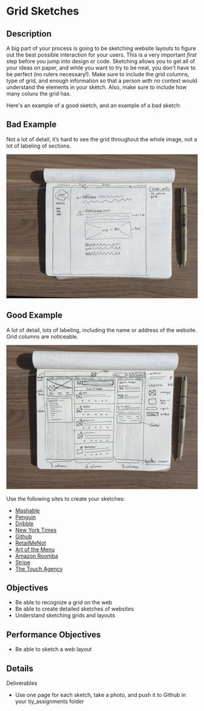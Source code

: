 # Grid Sketches

## Description
A big part of your process is going to be sketching website layouts to figure out the best possible interaction for your users.  This is a very important _first_ step before you jump into design or code.  Sketching allows you to get all of your ideas on paper, and while you want to try to be neat, you don't have to be perfect (no rulers necessary!).  Make sure to include the grid columns, type of grid, and enough information so that a person with no context would understand the elements in your sketch. Also, make sure to include how many coluns the grid has.

Here's an example of a good sketch, and an example of a bad sketch:

## Bad Example
Not a lot of detail, it’s hard to see the grid throughout the whole image, not a lot of labeling of sections. 

![Bad Example of a Sketch](bad_example.jpg)

## Good Example
A lot of detail, lots of labeling, including the name or address of the website. Grid columns are noticeable.  

![Good Example of a Sketch](good_example.jpg)

Use the following sites to create your sketches:
- [Mashable](http://mashable.com/)
- [Penguin](http://www.penguin.com/)
- [Dribble](https://dribbble.com/designers)
- [New York Times](http://www.nytimes.com/)
- [Github](https://github.com/abbylarner)
- [RetailMeNot](http://www.retailmenot.com/)
- [Art of the Menu](http://www.underconsideration.com/artofthemenu/)
- [Amazon Roomba](http://www.amazon.com/gp/product/B005GK3IVW/ref=ox_sc_act_title_1?ie=UTF8&psc=1&smid=ATVPDKIKX0DER)
- [Stripe](https://stripe.com/docs)
- [The Touch Agency](http://www.thetouchagency.co.uk/)

## Objectives
- Be able to recognize a grid on the web
- Be able to create detailed sketches of websites
- Understand sketching grids and layouts

## Performance Objectives
- Be able to sketch a web layout

## Details
Deliverables

- Use one page for each sketch, take a photo, and push it to Github in your tiy_assignments folder
